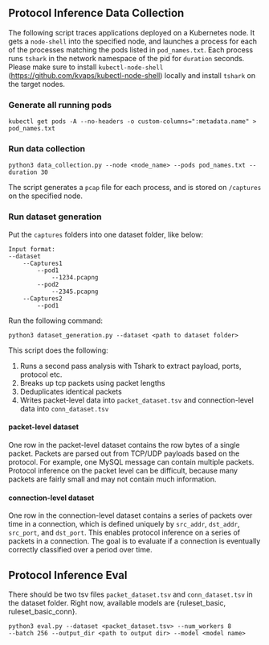 ## Protocol Inference Data Collection

The following script traces applications deployed on a Kubernetes node. It gets a
`node-shell` into the specified node, and launches a process for each of the processes matching the
pods listed in `pod_names.txt`. Each process runs `tshark` in the network namespace of the pid
for `duration` seconds. Please make sure to install `kubectl-node-shell`
(https://github.com/kvaps/kubectl-node-shell) locally and install `tshark` on the target nodes.

### Generate all running pods

```shell script
kubectl get pods -A --no-headers -o custom-columns=":metadata.name" > pod_names.txt
```

### Run data collection

```shell script
python3 data_collection.py --node <node_name> --pods pod_names.txt --duration 30
```

The script generates a `pcap` file for each process, and is stored on `/captures` on the specified
node.

### Run dataset generation

Put the `captures` folders into one dataset folder, like below:
```shell
Input format:
--dataset
    --Captures1
        --pod1
            --1234.pcapng
        --pod2
            --2345.pcapng
    --Captures2
        --pod1
```
Run the following command:
```shell script
python3 dataset_generation.py --dataset <path to dataset folder>
```

This script does the following:

1. Runs a second pass analysis with Tshark to extract payload, ports, protocol etc.
2. Breaks up tcp packets using packet lengths
3. Deduplicates identical packets
4. Writes packet-level data into `packet_dataset.tsv` and connection-level data into
   `conn_dataset.tsv`

#### packet-level dataset

One row in the packet-level dataset contains the row bytes of a single packet.
Packets are parsed out from TCP/UDP payloads based on the protocol. For example, one MySQL message
can contain multiple packets. Protocol inference on the packet level can be difficult, because many
packets are fairly small and may not contain much information.

#### connection-level dataset

One row in the connection-level dataset contains a series of packets over time in a connection,
which is defined uniquely by `src_addr`, `dst_addr`, `src_port`, and `dst_port`. This enables protocol inference on
a series of packets in a connection. The goal is to evaluate if a connection is eventually correctly
classified over a period over time.

## Protocol Inference Eval

There should be two tsv files `packet_dataset.tsv` and `conn_dataset.tsv` in the dataset folder.
Right now, available models are {ruleset_basic, ruleset_basic_conn}.
```shell script
python3 eval.py --dataset <packet_dataset.tsv> --num_workers 8
--batch 256 --output_dir <path to output dir> --model <model name>
```
